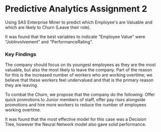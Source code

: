 # Predictive Analytics Assignment 2
Using SAS Enterprise Miner to predict which Employee's are Valuable and which are likely to Churn (Leave their role).

It was found that the best variables to indicate "Employee Value" were “JobInvolvement” and “PerformanceRating”.

### Key Findings

The company should focus on its youngest employees as they are the most valuable, but also the most likely to leave the company. Part of the reason for this is the increased number of workers who are working overtime; we believe that these workers feel undervalued and that is the primary reason they are leaving.

To combat the Churn, we propose that the company do the following: Offer quick promotions to Junior members of staff, offer pay rises alongside promotions and hire more workers to reduce the number of employees working overtime.

It was found that the most effective model for this case was a Decision Tree, however the Neural Network model also gave solid performance.
